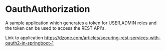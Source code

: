 # OauthAuthorization
A sample application which generates a token for USER,ADMIN roles and the token can be used to access the REST API's.

Link to application
https://dzone.com/articles/securing-rest-services-with-oauth2-in-springboot-1
